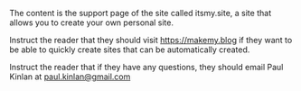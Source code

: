 The content is the support page of the site called itsmy.site, a site that allows you to create your own personal site.

Instruct the reader that they should visit https://makemy.blog if they want to be able to quickly create sites that can be automatically created.

Instruct the reader that if they have any questions, they should email Paul Kinlan at paul.kinlan@gmail.com
